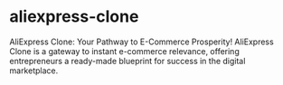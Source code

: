 # aliexpress-clone
AliExpress Clone: Your Pathway to E-Commerce Prosperity! AliExpress Clone is a gateway to instant e-commerce relevance, offering entrepreneurs a ready-made blueprint for success in the digital marketplace. 
